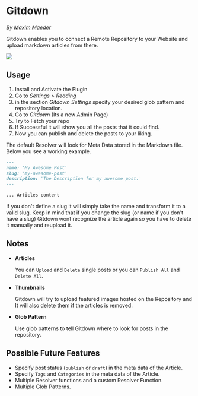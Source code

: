 # Gitdown
*By [Maxim Maeder](https://maximmaeder.com/)*

Gitdown enables you to connect a Remote Repository to your Website and upload markdown articles from there.

![](https://raw.githubusercontent.com/Maximinodotpy/Gitdown/master/images/gitdown.png)

## Usage

1. Install and Activate the Plugin
2. Go to *Settings* > *Reading* 
3. in the section *Gitdown Settings* specify your desired glob pattern and repository location.
4. Go to *Gitdown* (Its a new Admin Page)
5. Try to Fetch your repo
6. If Successful it will show you all the posts that it could find.
7. Now you can publish and delete the posts to your liking.

The default Resolver will look for Meta Data stored in the Markdown file. Below you see a working example.

```md
---
name: 'My Awesome Post'
slug: 'my-awesome-post'
description: 'The Description for my awesome post.'
---

... Articles content
```

If you don't define a slug it will simply take the name and transform it to a valid slug. Keep in mind that if you change the slug (or name if you don't have a slug) Gitdown wont recognize the article again so you have to delete it manually and reupload it.
 
## Notes

- **Articles**

    You can `Upload` and `Delete` single posts or you can `Publish All` and `Delete All`.

- **Thumbnails**

    Gitdown will try to upload featured images hosted on the Repository and It will also delete them if the articles is removed.

- **Glob Pattern**

    Use glob patterns to tell Gitdown where to look for posts in the repository.

## Possible Future Features
- Specify post status (`publish` or `draft`) in the meta data of the Article.
- Specify `Tags` and `Categories` in the meta data of the Article.
- Multiple Resolver functions and a custom Resolver Function.
- Multiple Glob Patterns.
